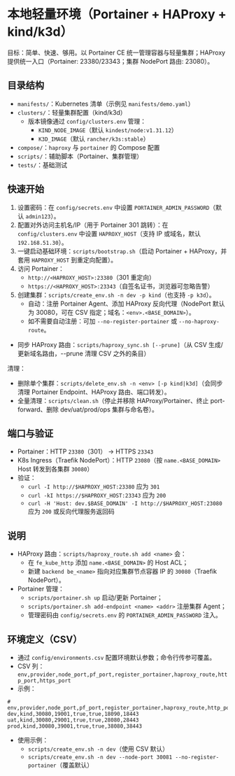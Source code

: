 # 本地轻量环境（Portainer + HAProxy + kind/k3d）

目标：简单、快速、够用。以 Portainer CE 统一管理容器与轻量集群；HAProxy 提供统一入口（Portainer: 23380/23343；集群 NodePort 路由: 23080）。

## 目录结构
- `manifests/`：Kubernetes 清单（示例见 `manifests/demo.yaml`）
- `clusters/`：轻量集群配置（kind/k3d）
  - 版本镜像通过 `config/clusters.env` 管理：
    - `KIND_NODE_IMAGE`（默认 `kindest/node:v1.31.12`）
    - `K3D_IMAGE`（默认 `rancher/k3s:stable`）
- `compose/`：`haproxy` 与 `portainer` 的 Compose 配置
- `scripts/`：辅助脚本（Portainer、集群管理）
- `tests/`：基础测试

## 快速开始
1) 设置密码：在 `config/secrets.env` 中设置 `PORTAINER_ADMIN_PASSWORD`（默认 `admin123`）。
2) 配置对外访问主机名/IP（用于 Portainer 301 跳转）：在 `config/clusters.env` 中设置 `HAPROXY_HOST`（支持 IP 或域名，默认 `192.168.51.30`）。
3) 一键启动基础环境：`scripts/bootstrap.sh`（启动 Portainer + HAProxy，并套用 `HAPROXY_HOST` 到重定向配置）。
4) 访问 Portainer：
   - `http://<HAPROXY_HOST>:23380`（301 重定向）
   - `https://<HAPROXY_HOST>:23343`（自签名证书，浏览器可忽略告警）
5) 创建集群：`scripts/create_env.sh -n dev -p kind`（也支持 `-p k3d`）。
   - 自动：注册 Portainer Agent、添加 HAProxy 反向代理（NodePort 默认为 30080，可在 CSV 指定；域名：`<env>.<BASE_DOMAIN>`）。
   - 如不需要自动注册：可加 `--no-register-portainer` 或 `--no-haproxy-route`。


- 同步 HAProxy 路由：`scripts/haproxy_sync.sh [--prune]`（从 CSV 生成/更新域名路由，--prune 清理 CSV 之外的条目）

清理：
- 删除单个集群：`scripts/delete_env.sh -n <env> [-p kind|k3d]`（会同步清理 Portainer Endpoint、HAProxy 路由、端口转发）。
- 全量清理：`scripts/clean.sh`（停止并移除 HAProxy/Portainer、终止 port-forward、删除 dev/uat/prod/ops 集群与命名卷）。

## 端口与验证
- Portainer：HTTP `23380`（301） → HTTPS `23343`
- K8s Ingress（Traefik NodePort）：HTTP `23080`（按 `name.<BASE_DOMAIN>` Host 转发到各集群 `30080`）
- 验证：
  - `curl -I http://$HAPROXY_HOST:23380` 应为 `301`
  - `curl -kI https://$HAPROXY_HOST:23343` 应为 `200`
  - `curl -H 'Host: dev.$BASE_DOMAIN' -I http://$HAPROXY_HOST:23080` 应为 `200` 或反向代理服务返回码

## 说明
- HAProxy 路由：`scripts/haproxy_route.sh add <name>` 会：
  - 在 `fe_kube_http` 添加 `name.<BASE_DOMAIN>` 的 Host ACL；
  - 新建 `backend be_<name>` 指向对应集群节点容器 IP 的 `30080`（Traefik NodePort）。
- Portainer 管理：
  - `scripts/portainer.sh up` 启动/更新 Portainer；
  - `scripts/portainer.sh add-endpoint <name> <addr>` 注册集群 Agent；
  - 管理密码由 `config/secrets.env` 的 `PORTAINER_ADMIN_PASSWORD` 注入。

## 环境定义（CSV）
- 通过 `config/environments.csv` 配置环境默认参数；命令行传参可覆盖。
- CSV 列：`env,provider,node_port,pf_port,register_portainer,haproxy_route,http_port,https_port`
- 示例：
```
# env,provider,node_port,pf_port,register_portainer,haproxy_route,http_port,https_port
dev,kind,30080,19001,true,true,18090,18443
uat,kind,30080,29001,true,true,28080,28443
prod,kind,30080,39001,true,true,38080,38443
```
- 使用示例：
  - `scripts/create_env.sh -n dev`（使用 CSV 默认）
  - `scripts/create_env.sh -n dev --node-port 30081 --no-register-portainer`（覆盖默认）
